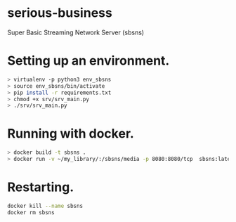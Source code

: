 # serious-business
Super Basic Streaming Network Server (sbsns)


# Setting up an environment.

```bash
> virtualenv -p python3 env_sbsns
> source env_sbsns/bin/activate
> pip install -r requirements.txt
> chmod +x srv/srv_main.py
> ./srv/srv_main.py
```


# Running with docker.
```bash
> docker build -t sbsns .
> docker run -v ~/my_library/:/sbsns/media -p 8080:8080/tcp  sbsns:latest
```

# Restarting.
```bash
docker kill --name sbsns
docker rm sbsns
```
